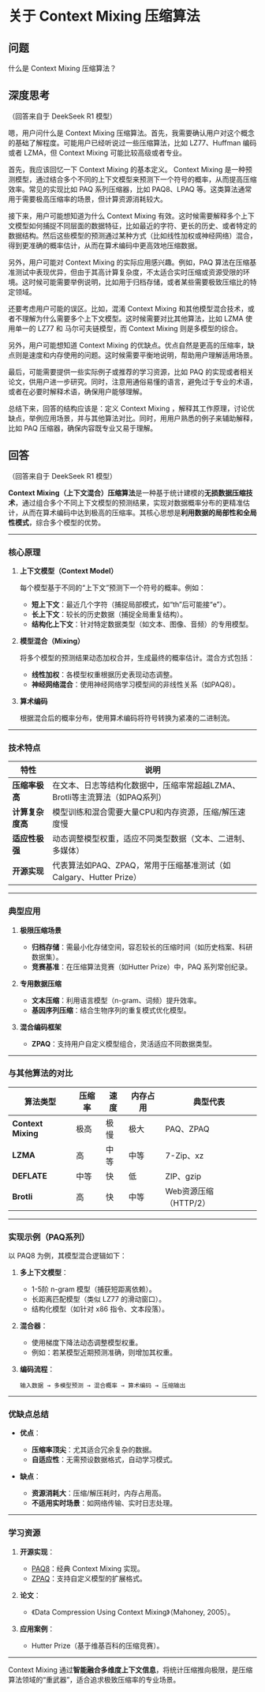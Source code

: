 # 关于 Context Mixing 压缩算法

## 问题

什么是 Context Mixing 压缩算法？

## 深度思考

（回答来自于 DeekSeek R1 模型）

嗯，用户问什么是 Context Mixing 压缩算法。首先，我需要确认用户对这个概念的基础了解程度。可能用户已经听说过一些压缩算法，比如 LZ77、Huffman 编码或者 LZMA，但 Context Mixing 可能比较高级或者专业。

首先，我应该回忆一下 Context Mixing 的基本定义。 Context Mixing 是一种预测模型，通过结合多个不同的上下文模型来预测下一个符号的概率，从而提高压缩效率。常见的实现比如 PAQ 系列压缩器，比如 PAQ8、LPAQ 等。这类算法通常用于需要极高压缩率的场景，但计算资源消耗较大。

接下来，用户可能想知道为什么 Context Mixing 有效。这时候需要解释多个上下文模型如何捕捉不同层面的数据特征，比如最近的字符、更长的历史、或者特定的数据结构。然后这些模型的预测通过某种方式（比如线性加权或神经网络）混合，得到更准确的概率估计，从而在算术编码中更高效地压缩数据。

另外，用户可能对 Context Mixing 的实际应用感兴趣。例如，PAQ 算法在压缩基准测试中表现优异，但由于其高计算复杂度，不太适合实时压缩或资源受限的环境。这时候可能需要举例说明，比如用于归档存储，或者某些需要极致压缩比的特定领域。

还要考虑用户可能的误区。比如，混淆 Context Mixing 和其他模型混合技术，或者不理解为什么需要多个上下文模型。这时候需要对比其他算法，比如 LZMA 使用单一的 LZ77 和 马尔可夫链模型，而 Context Mixing 则是多模型的综合。

另外，用户可能想知道 Context Mixing 的优缺点。优点自然是更高的压缩率，缺点则是速度和内存使用的问题。这时候需要平衡地说明，帮助用户理解适用场景。

最后，可能需要提供一些实际例子或推荐的学习资源，比如 PAQ 的实现或者相关论文，供用户进一步研究。同时，注意用通俗易懂的语言，避免过于专业的术语，或者在必要时解释术语，确保用户能够理解。

总结下来，回答的结构应该是：定义 Context Mixing ，解释其工作原理，讨论优缺点，举例应用场景，并与其他算法对比。同时，用用户熟悉的例子来辅助解释，比如 PAQ 压缩器，确保内容既专业又易于理解。

## 回答

（回答来自于 DeekSeek R1 模型）

**Context Mixing（上下文混合）压缩算法**是一种基于统计建模的**无损数据压缩技术**，通过组合多个不同上下文模型的预测结果，实现对数据概率分布的更精准估计，从而在算术编码中达到极高的压缩率。其核心思想是**利用数据的局部性和全局性模式**，综合多个模型的优势。

---

### **核心原理**

1. **上下文模型（Context Model）**

   每个模型基于不同的“上下文”预测下一个符号的概率。例如：

   - **短上下文**：最近几个字符（捕捉局部模式，如“th”后可能接“e”）。
   - **长上下文**：较长的历史数据（捕捉全局重复结构）。
   - **结构化上下文**：针对特定数据类型（如文本、图像、音频）的专用模型。

2. **模型混合（Mixing）**

   将多个模型的预测结果动态加权合并，生成最终的概率估计。混合方式包括：

   - **线性加权**：各模型权重根据历史表现动态调整。
   - **神经网络混合**：使用神经网络学习模型间的非线性关系（如PAQ8）。

3. **算术编码**

   根据混合后的概率分布，使用算术编码将符号转换为紧凑的二进制流。

---

### **技术特点**

| **特性**       | **说明**                                                                 |
|----------------|-------------------------------------------------------------------------|
| **压缩率极高** | 在文本、日志等结构化数据中，压缩率常超越LZMA、Brotli等主流算法（如PAQ系列） |
| **计算复杂度高** | 模型训练和混合需要大量CPU和内存资源，压缩/解压速度慢                      |
| **适应性极强** | 动态调整模型权重，适应不同类型数据（文本、二进制、多媒体）                |
| **开源实现**   | 代表算法如PAQ、ZPAQ，常用于压缩基准测试（如Calgary、Hutter Prize）       |

---

### **典型应用**

1. **极限压缩场景**

   - **归档存储**：需最小化存储空间，容忍较长的压缩时间（如历史档案、科研数据集）。
   - **竞赛基准**：在压缩算法竞赛（如Hutter Prize）中，PAQ 系列常创纪录。

2. **专用数据压缩**

   - **文本压缩**：利用语言模型（n-gram、词频）提升效率。
   - **基因序列压缩**：结合生物序列的重复模式优化模型。

3. **混合编码框架**

   - **ZPAQ**：支持用户自定义模型组合，灵活适应不同数据类型。

---

### **与其他算法的对比**

| **算法类型**       | **压缩率** | **速度** | **内存占用** | **典型代表**          |
|--------------------|------------|----------|--------------|-----------------------|
| **Context Mixing** | 极高       | 极慢     | 极大         | PAQ、ZPAQ             |
| **LZMA**           | 高         | 中等     | 中等         | 7-Zip、xz             |
| **DEFLATE**        | 中等       | 快       | 低           | ZIP、gzip             |
| **Brotli**         | 高         | 快       | 中等         | Web资源压缩（HTTP/2） |

---

### **实现示例（PAQ系列）**

以 PAQ8 为例，其模型混合逻辑如下：

1. **多上下文模型**：

   - 1-5阶 n-gram 模型（捕获短距离依赖）。
   - 长距离匹配模型（类似 LZ77 的滑动窗口）。
   - 结构化模型（如针对 x86 指令、文本段落）。

2. **混合器**：

   - 使用梯度下降法动态调整模型权重。
   - 例如：若某模型近期预测准确，则增加其权重。

3. **编码流程**：

   ```plaintext
   输入数据 → 多模型预测 → 混合概率 → 算术编码 → 压缩输出
   ```

---

### **优缺点总结**

- **优点**：

  - **压缩率顶尖**：尤其适合冗余复杂的数据。
  - **自适应性**：无需预设数据格式，自动学习模式。

- **缺点**：

  - **资源消耗大**：压缩/解压耗时，内存占用高。
  - **不适用实时场景**：如网络传输、实时日志处理。

---

### **学习资源**

1. **开源实现**：

   - [PAQ8](https://www.cs.fit.edu/~mmahoney/compression/)：经典 Context Mixing 实现。
   - [ZPAQ](http://mattmahoney.net/dc/zpaq.html)：支持自定义模型的扩展格式。

2. **论文**：

   - 《Data Compression Using Context Mixing》（Mahoney, 2005）。

3. **应用案例**：

   - Hutter Prize（基于维基百科的压缩竞赛）。

---

 Context Mixing 通过**智能融合多维度上下文信息**，将统计压缩推向极限，是压缩算法领域的“重武器”，适合追求极致压缩率的专业场景。
